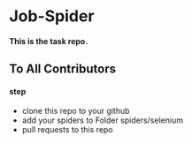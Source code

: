 # Job-Spider
#### This is the task repo.
## To All Contributors
#### step
- clone this repo to your github
- add your spiders to Folder spiders/selenium
- pull requests to this repo
